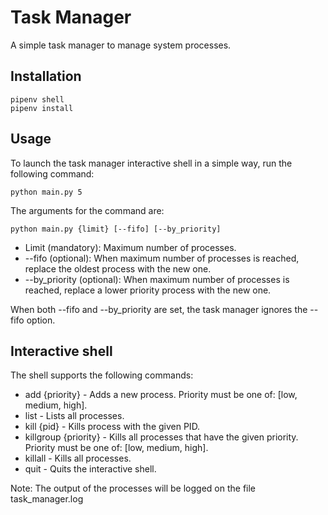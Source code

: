 # Task Manager

A simple task manager to manage system processes.

## Installation

```
pipenv shell
pipenv install
```

## Usage

To launch the task manager interactive shell in a simple way, run the following command:

```
python main.py 5
```

The arguments for the command are:

```
python main.py {limit} [--fifo] [--by_priority]
```

- Limit (mandatory): Maximum number of processes.
- --fifo (optional): When maximum number of processes is reached, replace the oldest process with the new one.
- --by_priority (optional): When maximum number of processes is reached, replace a lower priority process with the new one.

When both --fifo and --by_priority are set, the task manager ignores the --fifo option.

## Interactive shell

The shell supports the following commands:

- add {priority} - Adds a new process. Priority must be one of: [low, medium, high].
- list - Lists all processes.
- kill {pid} - Kills process with the given PID.
- killgroup {priority} - Kills all processes that have the given priority. Priority must be one of: [low, medium, high].
- killall - Kills all processes.
- quit - Quits the interactive shell.

Note: The output of the processes will be logged on the file task_manager.log
